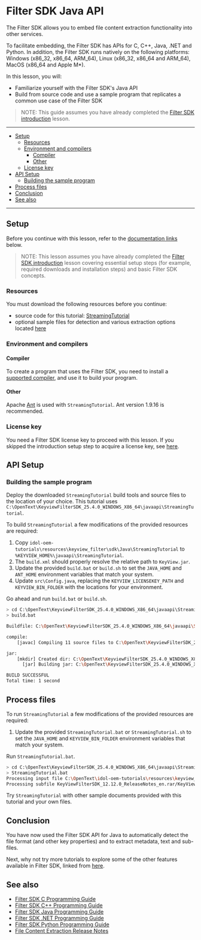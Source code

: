 # Filter SDK Java API

The Filter SDK allows you to embed file content extraction functionality into other services.

To facilitate embedding, the Filter SDK has APIs for C, C++, Java, .NET and Python.  In addition, the Filter SDK runs natively on the following platforms: Windows (x86_32, x86_64, ARM_64), Linux (x86_32, x86_64 and ARM_64), MacOS (x86_64 and Apple M*).

In this lesson, you will:

- Familiarize yourself with the Filter SDK's Java API
- Build from source code and use a sample program that replicates a common use case of the Filter SDK

> NOTE: This guide assumes you have already completed the [Filter SDK introduction](./introduction.md#introduction-to-filter-sdk) lesson.

---

- [Setup](#setup)
  - [Resources](#resources)
  - [Environment and compilers](#environment-and-compilers)
    - [Compiler](#compiler)
    - [Other](#other)
  - [License key](#license-key)
- [API Setup](#api-setup)
  - [Building the sample program](#building-the-sample-program)
- [Process files](#process-files)
- [Conclusion](#conclusion)
- [See also](#see-also)

---

## Setup

Before you continue with this lesson, refer to the [documentation links](#see-also) below.

> NOTE: This lesson assumes you have already completed the [Filter SDK introduction](./introduction.md#introduction-to-filter-sdk) lesson covering essential setup steps (for example, required downloads and installation steps) and basic Filter SDK concepts.

### Resources

You must download the following resources before you continue:

- source code for this tutorial: [StreamingTutorial](../../resources/keyview_filter/sdk/Java/StreamingTutorial)
- optional sample files for detection and various extraction options located [here](../../resources/keyview_filter)

### Environment and compilers

#### Compiler

To create a program that uses the Filter SDK, you need to install a [supported compiler](https://www.microfocus.com/documentation/idol/knowledge-discovery-25.4/KeyviewFilterSDK_25.4_Documentation/Guides/html/java-programming/Content/Shared/_KV_Platform_Compilers.htm), and use it to build your program.

#### Other

Apache [Ant](https://ant.apache.org/) is used with `StreamingTutorial`.  Ant version 1.9.16 is recommended.

### License key

You need a Filter SDK license key to proceed with this lesson.  If you skipped the introduction setup step to acquire a license key, see [here](./introduction.md#activate-a-license-key).

## API Setup

### Building the sample program

Deploy the downloaded `StreamingTutorial` build tools and source files to the location of your choice.  This tutorial uses `C:\OpenText\KeyviewFilterSDK_25.4.0_WINDOWS_X86_64\javaapi\StreamingTutorial`.

To build `StreamingTutorial` a few modifications of the provided resources are required:

1. Copy `idol-oem-tutorials\resources\keyview_filter\sdk\Java\StreamingTutorial` to `%KEYVIEW_HOME%\javaapi\StreamingTutorial`.
1. The `build.xml` should properly resolve the relative path to `KeyView.jar`.
1. Update the provided `build.bat` or `build.sh` to set the `JAVA_HOME` and `ANT_HOME` environment variables that match your system.
1. Update `src\Config.java`, replacing the `KEYVIEW_LICENSEKEY_PATH` and `KEYVIEW_BIN_FOLDER` with the locations for your environment.

Go ahead and run `build.bat` or `build.sh`.

```sh
> cd C:\OpenText\KeyviewFilterSDK_25.4.0_WINDOWS_X86_64\javaapi\StreamingTutorial
> build.bat

Buildfile: C:\OpenText\KeyviewFilterSDK_25.4.0_WINDOWS_X86_64\javaapi\StreamingTutorial\build.xml

compile:
    [javac] Compiling 11 source files to C:\OpenText\KeyviewFilterSDK_25.4.0_WINDOWS_X86_64\javaapi\StreamingTutorial\build\classes

jar:
    [mkdir] Created dir: C:\OpenText\KeyviewFilterSDK_25.4.0_WINDOWS_X86_64\javaapi\StreamingTutorial\build\jar
      [jar] Building jar: C:\OpenText\KeyviewFilterSDK_25.4.0_WINDOWS_X86_64\javaapi\StreamingTutorial\build\jar\StreamingTutorial.jar

BUILD SUCCESSFUL
Total time: 1 second
```

## Process files

To run `StreamingTutorial` a few modifications of the provided resources are required:
1. Update the provided `StreamingTutorial.bat` or `StreamingTutorial.sh` to set the `JAVA_HOME` and `KEYVIEW_BIN_FOLDER` environment variables that match your system.

Run `StreamingTutorial.bat`.
```sh
> cd C:\OpenText\KeyviewFilterSDK_25.4.0_WINDOWS_X86_64\javaapi\StreamingTutorial
> StreamingTutorial.bat 
Processing input file C:\OpenText\idol-oem-tutorials\resources\keyview_filter\KeyViewFilterSDK_12.12.0_ReleaseNotes_en.rar to C:\OpenText\idol-oem-tutorials\resources\keyview_filter\KeyViewFilterSDK_12.12.0_ReleaseNotes_en.rar.KV_25.4.0_TEXT.TXT
Processing subfile KeyViewFilterSDK_12.12.0_ReleaseNotes_en.rar/KeyViewFilterSDK_12.12.0_ReleaseNotes_en.pdf
```

Try `StreamingTutorial` with other sample documents provided with this tutorial and your own files.

## Conclusion

You have now used the Filter SDK API for Java to automatically detect the file format (and other key properties) and to extract metadata, text and sub-files.

Next, why not try more tutorials to explore some of the other features available in Filter SDK, linked from [here](../keyview_filter/README.md#capability-showcase).

## See also

- [Filter SDK C Programming Guide](https://www.microfocus.com/documentation/idol/knowledge-discovery-25.4/KeyviewFilterSDK_25.4_Documentation/Guides/html/c-programming/index.html)
- [Filter SDK C++ Programming Guide](https://www.microfocus.com/documentation/idol/knowledge-discovery-25.4/KeyviewFilterSDK_25.4_Documentation/Guides/html/cpp-programming/index.html)
- [Filter SDK Java Programming Guide](https://www.microfocus.com/documentation/idol/knowledge-discovery-25.4/KeyviewFilterSDK_25.4_Documentation/Guides/html/java-programming/index.html)
- [Filter SDK .NET Programming Guide](https://www.microfocus.com/documentation/idol/knowledge-discovery-25.4/KeyviewFilterSDK_25.4_Documentation/Guides/html/dotnet-programming/index.html)
- [Filter SDK Python Programming Guide](https://www.microfocus.com/documentation/idol/knowledge-discovery-25.4/KeyviewFilterSDK_25.4_Documentation/Guides/html/python-programming/)
- [File Content Extraction Release Notes](https://www.microfocus.com/documentation/idol/knowledge-discovery-25.4/IDOLReleaseNotes_25.4_Documentation/oem/Content/_KeyView.htm)